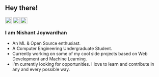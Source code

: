 ## Hey there! 

<a href="https://twitter.com/ajaykhalsa_ak">
  <img align="left" alt="Ajay's Twitter" width="22px" src="https://cdn.jsdelivr.net/npm/simple-icons@v3/icons/twitter.svg" />
</a>
<a href="https://www.linkedin.com/in/ajay-singh-khalsa/">
  <img align="left" alt="Ajay's Linkdein" width="22px" src="https://cdn.jsdelivr.net/npm/simple-icons@v3/icons/linkedin.svg" />
</a>
<a href="https://github.com/AjayKhalsa">
  <img align="left" alt="Ajay's Github" width="22px" src="https://cdn.jsdelivr.net/npm/simple-icons@v3/icons/github.svg" />
</a>
<br />

### I am Nishant Joywardhan
- An ML & Open Source enthusiast.
- A Computer Engineering Undergraduate Student. 
- Currently working on some of my cool side projects based on Web Development and Machine Learning.
- I'm currently looking for opportunities. I love to learn and contribute in any and every possible way.


